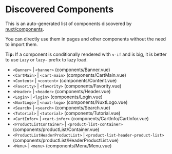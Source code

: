 # Discovered Components

This is an auto-generated list of components discovered by [nuxt/components](https://github.com/nuxt/components).

You can directly use them in pages and other components without the need to import them.

**Tip:** If a component is conditionally rendered with `v-if` and is big, it is better to use `Lazy` or `lazy-` prefix to lazy load.

- `<Banner>` | `<banner>` (components/Banner.vue)
- `<CartMain>` | `<cart-main>` (components/CartMain.vue)
- `<Content>` | `<content>` (components/Content.vue)
- `<Favority>` | `<favority>` (components/Favority.vue)
- `<Header>` | `<header>` (components/Header.vue)
- `<Login>` | `<login>` (components/Login.vue)
- `<NuxtLogo>` | `<nuxt-logo>` (components/NuxtLogo.vue)
- `<Search>` | `<search>` (components/Search.vue)
- `<Tutorial>` | `<tutorial>` (components/Tutorial.vue)
- `<CartInfor>` | `<cart-infor>` (components/CartInfo/CartInfor.vue)
- `<ProductListContainer>` | `<product-list-container>` (components/productList/Container.vue)
- `<ProductListHeaderProductList>` | `<product-list-header-product-list>` (components/productList/HeaderProductList.vue)
- `<Menu>` | `<menu>` (components/Menu/Menu.vue)
